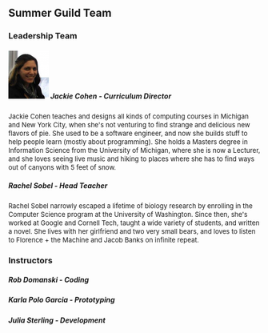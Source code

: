 ## Summer Guild Team

### Leadership Team

##### <img width='16%' height='16%' src="/imgs/mepic_crop2_headshot.png"> Jackie Cohen - *Curriculum Director*
<div class="bio"> <font size="2">Jackie Cohen teaches and designs all kinds of computing courses in Michigan and New York City, when she's not venturing to find strange and delicious new flavors of pie. She used to be a software engineer, and now she builds stuff to help people learn (mostly about programming). She holds a Masters degree in Information Science from the University of Michigan, where she is now a Lecturer, and she loves seeing live music and hiking to places where she has to find ways out of canyons with 5 feet of snow.</font> </div>

##### Rachel Sobel - *Head Teacher*
<font size="2">Rachel Sobel narrowly escaped a lifetime of biology research by enrolling in the Computer Science program at the University of Washington. Since then, she's worked at Google and Cornell Tech, taught a wide variety of students, and written a novel. She lives with her girlfriend and two very small bears, and loves to listen to Florence + the Machine and Jacob Banks on infinite repeat.</font>

### Instructors

##### Rob Domanski - *Coding*

##### Karla Polo Garcia - *Prototyping*

##### Julia Sterling - *Development*
